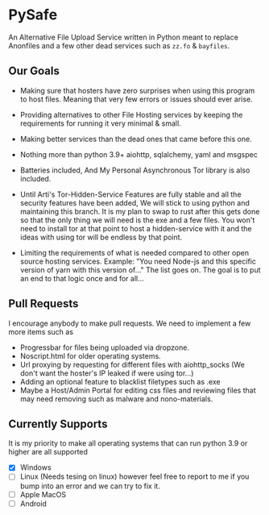 # PySafe


An Alternative File Upload Service written in Python meant to replace
Anonfiles and a few other dead services such as `zz.fo` & `bayfiles`.

## Our Goals
- Making sure that hosters have zero surprises when using this program to host files. Meaning that very few errors or issues should ever arise.

- Providing alternatives to other File Hosting services by keeping the requirements for running it very minimal & small.

- Making better services than the dead ones that came before this one.

- Nothing more than python 3.9+ aiohttp, sqlalchemy, yaml and msgspec

- Batteries included, And My Personal Asynchronous Tor library is also included.

- Until Arti's Tor-Hidden-Service Features are fully stable and all the security features have been added, We will stick to using python and maintaining this branch. It is my plan to swap to rust after this gets done so that the only thing we will need is the exe and a few files. You won't need to install tor at that point to host a hidden-service with it and the ideas with using tor will be endless by that point.

- Limiting the requirements of what is needed compared to other open source hosting services. Example: "You need Node-js and this specific version of yarn with this version of..." The list goes on. The goal is to put an end to that logic once and for all...


## Pull Requests

I encourage anybody to make pull requests. We need to implement a few more items such as

- Progressbar for files being uploaded via dropzone.
- Noscript.html for older operating systems.
- Url proxying by requesting for different files with aiohttp_socks (We don't want the hoster's IP leaked if were using tor...)
- Adding an optional feature to blacklist filetypes such as .exe
- Maybe a Host/Admin Portal for editing css files and reviewing files that may need removing such as malware and nono-materials.


## Currently Supports
It is my priority to make all operating systems that can run python 3.9 or higher are all supported
- [x] Windows
- [ ] Linux (Needs tesing on linux) however feel free to report to me if you bump into an error and we can try to fix it.
- [ ] Apple MacOS
- [ ] Android
